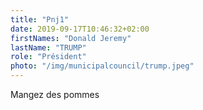 ```yaml
---
title: "Pnj1"
date: 2019-09-17T10:46:32+02:00
firstNames: "Donald Jeremy"
lastName: "TRUMP"
role: "Président"
photo: "/img/municipalcouncil/trump.jpeg"
---
```


Mangez des pommes